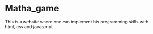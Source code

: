 # Matha_game

This is a website where one can implement his programming skills with html, css and javascript
